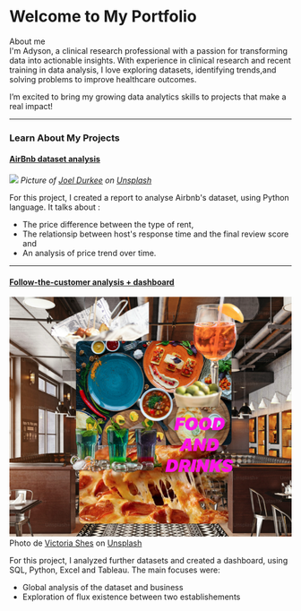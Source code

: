 # Welcome to My Portfolio

About me 
<br> I'm Adyson, a clinical research professional with a passion for 
transforming data into actionable insights. 
With experience in clinical research and recent training in data analysis, I love exploring datasets, 
identifying trends,and solving problems to improve healthcare outcomes. 

I’m excited to bring my growing data analytics skills to projects that make a real impact!


---
### Learn About My Projects

#### [AirBnb dataset analysis](/airbnb_dataset_analysis_project.md)
<img src="images/airbnb_dataset_analysis_image.jpg?raw=true"/> 
<i>Picture of <a href="https://unsplash.com/fr/@joeldurkee?utm_content=creditCopyText&utm_medium=referral&utm_source=unsplash">Joel Durkee</a> on <a href="https://unsplash.com/fr/photos/un-batiment-avec-des-fenetres-So8lXM9dl2I?utm_content=creditCopyText&utm_medium=referral&utm_source=unsplash">Unsplash</a></i>
                                 
For this project, I created a report to analyse Airbnb's dataset, using Python language. 
It talks about :
- The price difference between the type of rent,
- The relationsip between host's response time and the final review score and
- An analysis of price trend over time. 


---
#### [Follow-the-customer analysis + dashboard](/follow-the-customer.md)
<img src="images/food.png?raw=true"/>
Photo de <a href="https://unsplash.com/fr/@victoriakosmo?utm_content=creditCopyText&utm_medium=referral&utm_source=unsplash">Victoria Shes</a> on <a href="https://unsplash.com/fr/photos/assortiment-de-tartes-et-tartelettes-a-lassiette-Qa29U4Crvn4?utm_content=creditCopyText&utm_medium=referral&utm_source=unsplash">Unsplash</a>
  
For this project, I analyzed further datasets and created a dashboard, using SQL, Python, Excel and Tableau. 
The main focuses were: 
- Global analysis of the dataset and business
- Exploration of flux existence between two establishements 






